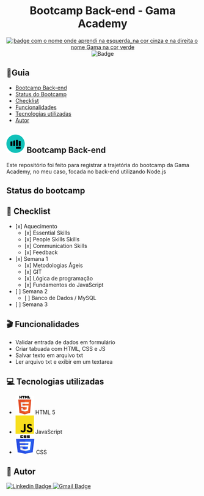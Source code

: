 <h1 align="center">Bootcamp Back-end - Gama Academy</h1>

<div align="center">

<a href="https://app.gama.academy/home/"><img src="https://img.shields.io/badge/Onde_aprendi-GAMA-6BD163?style=flat-square" alt="badge com o nome onde aprendi na esquerda_na cor cinza e na direita o nome Gama na cor
    verde"></a>
<img src="https://img.shields.io/badge/License-MIT-green?style=flat-square" alt="Badge">

</div>

<h2>📇Guia</h2>
<ul>
    <li><a href="#bootcamp-back-end">Bootcamp Back-end</a></li>
    <li><a href="#status-do-bootcamp">Status do Bootcamp</a></li>
    <li><a href="#checklist">Checklist</a></li>
    <li><a href="#funcionalidades">Funcionalidades</a></li>
    <li><a href="#tecnologias-utilizadas">Tecnologias utilizadas</a></li>
    <li><a href="#autor">Autor</a></li>
</ul>

<h2 id="bootcamp-back-end"><img
        src="./javascript/src/img/icon-gama-academy.svg" alt="teste"> Bootcamp Back-end</h2>
<p>Este repositório foi feito para registrar a trajetória do bootcamp da Gama Academy, no meu caso, focada no back-end
    utilizando Node.js</p>
<h2 id="status-do-bootcamp">Status do bootcamp</h2>
<h2 id="checklist">📜 Checklist</h2>
<ul>
    <li>[x] Aquecimento
        <ul>
            <li>[x] Essential Skills</li>
            <li>[x] People Skills Skills</li>
            <li>[x] Communication Skills</li>
            <li>[x] Feedback</li>
        </ul>
    </li>
    <li>[x] Semana 1
        <ul>
            <li>[x] Metodologias Ágeis</li>
            <li>[x] GIT</li>
            <li>[x] Lógica de programação</li>
            <li>[x] Fundamentos do JavaScript</li>
        </ul>
    </li>
    <li>[ ] Semana 2
        <ul>
            <li>[ ] Banco de Dados / MySQL</li>
        </ul>
    </li>
    <li>[ ] Semana 3</li>
</ul>
<h2 id="funcionalidades">🎬 Funcionalidades</h2>

<ul>
    <li>Validar entrada de dados em formulário</li>
    <li>Criar tabuada com HTML, CSS e JS</li>
    <li>Salvar texto em arquivo txt</li>
    <li>Ler arquivo txt e exibir em um textarea</li>
</ul>

<h2 id="tecnologias-utilizadas">💻 Tecnologias utilizadas</h2>
<ul>
    <li><img src="./javascript/src/img/icon-html5.svg" alt="Ícone do HTML 5">
        HTML 5
    </li>
    <li><img src="./javascript/src/img/icon-js.svg" alt="Ícone do JavaScript">
        JavaScript
    </li>
    <li><img src="./javascript/src/img/icon-css.svg" alt="Ícone do CSS">
        CSS
    </li>
</ul>
<h2 id="autor">🤖‍ Autor</h2>
<p>
    <a href="https://www.linkedin.com/in/jayneandersonn/"><img
            src="https://img.shields.io/badge/-Jayneanderson-blue?style=flat-square&amp;logo=Linkedin&amp;logoColor=white"
            alt="Linkedin Badge">
    </a>
    <a href="mailto:jayneandersonn@gmail.com"><img src="https://img.shields.io/badge/-jayneandersonn@gmail.com-c14438?style=flat-square&amp;logo=Gmail&amp;logoColor=white&amp;link=mailto:jayneandersonn@gmail.com" alt="Gmail Badge">
    </a>
</p>

